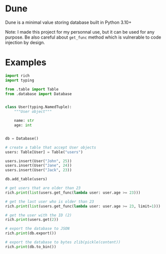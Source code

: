 # Dune

Dune is a minimal value storing database built in Python 3.10+

Note: I made this project for my personnal use, but it can be used for any purpose. Be also careful about `get_func` method which is vulnerable to code injection by design.

# Examples

```python
import rich
import typing

from .table import Table
from .database import Database


class User(typing.NamedTuple):
    """User object"""

    name: str
    age: int


db = Database()

# create a table that accept User objects
users: Table[User] = Table("users")

users.insert(User("John", 25))
users.insert(User("Jane", 24))
users.insert(User("Jack", 23))

db.add_table(users)

# get users that are older than 23
rich.print(list(users.get_func(lambda user: user.age >= 23)))

# get the last user who is older than 23
rich.print(list(users.get_func(lambda user: user.age >= 23, limit=1)))

# get the user with the ID (2)
rich.print(users.get(2))

# export the database to JSON
rich.print(db.export())

# export the database to bytes zlib(pickle(content))
rich.print(db.to_bin())
```